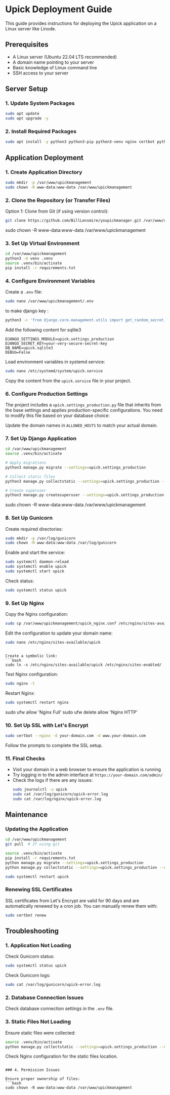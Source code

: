 # Upick Deployment Guide

This guide provides instructions for deploying the Upick application on a Linux server like Linode.

## Prerequisites

- A Linux server (Ubuntu 22.04 LTS recommended)
- A domain name pointing to your server
- Basic knowledge of Linux command line
- SSH access to your server

## Server Setup

### 1. Update System Packages

```bash
sudo apt update
sudo apt upgrade -y
```

### 2. Install Required Packages

```bash
sudo apt install -y python3 python3-pip python3-venv nginx certbot python3-certbot-nginx
```

## Application Deployment

### 1. Create Application Directory

```bash
sudo mkdir -p /var/www/upickmanagement
sudo chown -R www-data:www-data /var/www/upickmanagement
```

### 2. Clone the Repository (or Transfer Files)

Option 1: Clone from Git (if using version control):
```bash
git clone https://github.com/BillLensmire/youpickmanager.git /var/www/upickmanagement
```

sudo chown -R www-data:www-data /var/www/upickmanagement

### 3. Set Up Virtual Environment

```bash
cd /var/www/upickmanagement
python3 -m venv .venv
source .venv/bin/activate
pip install -r requirements.txt
```

### 4. Configure Environment Variables

Create a `.env` file:
```bash
sudo nano /var/www/upickmanagement/.env
```

to make django key : 
```bash
python3 -c 'from django.core.management.utils import get_random_secret_key; print(get_random_secret_key())'
```

Add the following content for sqlite3
```
DJANGO_SETTINGS_MODULE=upick.settings_production
DJANGO_SECRET_KEY=your-very-secure-secret-key
DB_NAME=upick.sqlite3
DEBUG=False
```

Load environment variables in systemd service:
```bash
sudo nano /etc/systemd/system/upick.service
```

Copy the content from the `upick.service` file in your project.

### 6. Configure Production Settings

The project includes a `upick.settings_production.py` file that inherits from the base settings and applies production-specific configurations. You need to modify this file based on your database choice:


Update the domain names in `ALLOWED_HOSTS` to match your actual domain.

### 7. Set Up Django Application

```bash
cd /var/www/upickmanagement
source .venv/bin/activate

# Apply migrations
python3 manage.py migrate --settings=upick.settings_production

# Collect static files
python3 manage.py collectstatic --settings=upick.settings_production --no-input

# Create superuser
python3 manage.py createsuperuser --settings=upick.settings_production
```

sudo chown -R www-data:www-data /var/www/upickmanagement

### 8. Set Up Gunicorn

Create required directories:
```bash
sudo mkdir -p /var/log/gunicorn
sudo chown -R www-data:www-data /var/log/gunicorn
```

Enable and start the service:
```bash
sudo systemctl daemon-reload
sudo systemctl enable upick
sudo systemctl start upick
```

Check status:
```bash
sudo systemctl status upick
```

### 9. Set Up Nginx

Copy the Nginx configuration:
```bash
sudo cp /var/www/upickmanagement/upick_nginx.conf /etc/nginx/sites-available/upick
```

Edit the configuration to update your domain name:
```bash
sudo nano /etc/nginx/sites-available/upick
```
```

Create a symbolic link:
```bash
sudo ln -s /etc/nginx/sites-available/upick /etc/nginx/sites-enabled/
```

Test Nginx configuration:
```bash
sudo nginx -t
```

Restart Nginx:
```bash
sudo systemctl restart nginx
```

sudo ufw allow 'Nginx Full'
sudo ufw delete allow 'Nginx HTTP'


### 10. Set Up SSL with Let's Encrypt

```bash
sudo certbot --nginx -d your-domain.com -d www.your-domain.com
```

Follow the prompts to complete the SSL setup.

### 11. Final Checks

- Visit your domain in a web browser to ensure the application is running
- Try logging in to the admin interface at `https://your-domain.com/admin/`
- Check the logs if there are any issues:
  ```bash
  sudo journalctl -u upick
  sudo cat /var/log/gunicorn/upick-error.log
  sudo cat /var/log/nginx/upick-error.log
  ```

## Maintenance

### Updating the Application

```bash
cd /var/www/upickmanagement
git pull  # If using git

source .venv/bin/activate
pip install -r requirements.txt
python manage.py migrate --settings=upick.settings_production
python manage.py collectstatic --settings=upick.settings_production --no-input

sudo systemctl restart upick
```

### Renewing SSL Certificates

SSL certificates from Let's Encrypt are valid for 90 days and are automatically renewed by a cron job. You can manually renew them with:

```bash
sudo certbot renew
```

## Troubleshooting

### 1. Application Not Loading

Check Gunicorn status:
```bash
sudo systemctl status upick
```

Check Gunicorn logs:
```bash
sudo cat /var/log/gunicorn/upick-error.log
```

### 2. Database Connection Issues

Check database connection settings in the `.env` file.

### 3. Static Files Not Loading

Ensure static files were collected:
```bash
source .venv/bin/activate
python manage.py collectstatic --settings=upick.settings_production --no-input
```

Check Nginx configuration for the static files location.
```

### 4. Permission Issues

Ensure proper ownership of files:
```bash
sudo chown -R www-data:www-data /var/www/upickmanagement
```
